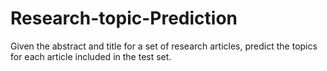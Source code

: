# Research-topic-Prediction
Given the abstract and title for a set of research articles, predict the topics for each article included in the test set.
